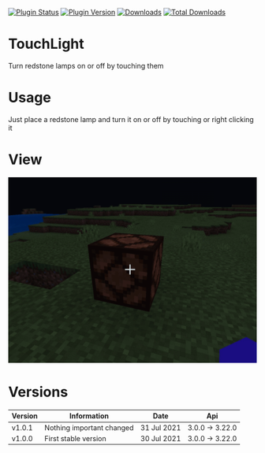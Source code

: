 [![Plugin Status](https://poggit.pmmp.io/shield.state/TouchLight)](https://poggit.pmmp.io/p/TouchLight) [![Plugin Version](https://poggit.pmmp.io/shield.api/TouchLight)](https://poggit.pmmp.io/p/TouchLight) [![Downloads](https://poggit.pmmp.io/shield.dl/TouchLight)](https://poggit.pmmp.io/p/TouchLight) [![Total Downloads](https://poggit.pmmp.io/shield.dl.total/TouchLight)](https://poggit.pmmp.io/p/TouchLight)

# TouchLight
Turn redstone lamps on or off by touching them

# Usage
Just place a redstone lamp and turn it on or off by touching or right clicking it

# View
![Image](https://github.com/DAV33N/TouchLight/blob/master/view.gif)

# Versions
Version | Information | Date | Api
------- | ----------- | ---- | ---
v1.0.1 | Nothing important changed | 31 Jul 2021 | 3.0.0 -> 3.22.0
v1.0.0 | First stable version | 30 Jul 2021 | 3.0.0 -> 3.22.0
